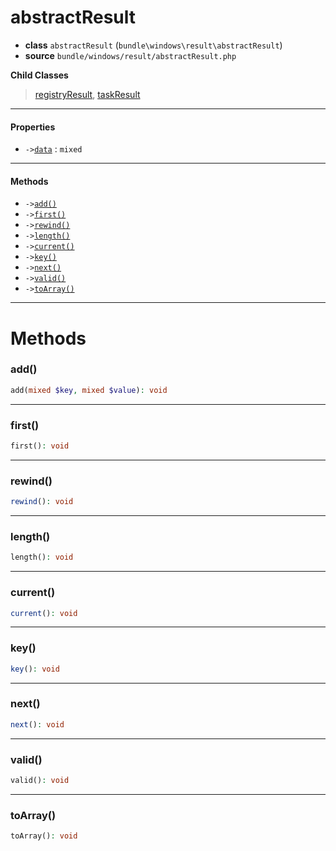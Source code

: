 # abstractResult

- **class** `abstractResult` (`bundle\windows\result\abstractResult`)
- **source** `bundle/windows/result/abstractResult.php`

**Child Classes**

> [registryResult](classes/bundle/windows/result/registryResult.md), [taskResult](classes/bundle/windows/result/taskResult.md)

---

#### Properties

- `->`[`data`](#prop-data) : `mixed`

---

#### Methods

- `->`[`add()`](#method-add)
- `->`[`first()`](#method-first)
- `->`[`rewind()`](#method-rewind)
- `->`[`length()`](#method-length)
- `->`[`current()`](#method-current)
- `->`[`key()`](#method-key)
- `->`[`next()`](#method-next)
- `->`[`valid()`](#method-valid)
- `->`[`toArray()`](#method-toarray)

---
# Methods

<a name="method-add"></a>

### add()
```php
add(mixed $key, mixed $value): void
```

---

<a name="method-first"></a>

### first()
```php
first(): void
```

---

<a name="method-rewind"></a>

### rewind()
```php
rewind(): void
```

---

<a name="method-length"></a>

### length()
```php
length(): void
```

---

<a name="method-current"></a>

### current()
```php
current(): void
```

---

<a name="method-key"></a>

### key()
```php
key(): void
```

---

<a name="method-next"></a>

### next()
```php
next(): void
```

---

<a name="method-valid"></a>

### valid()
```php
valid(): void
```

---

<a name="method-toarray"></a>

### toArray()
```php
toArray(): void
```